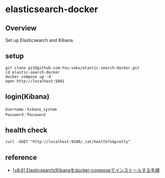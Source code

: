 # elasticsearch-docker

## Overview
Set up Elasticsearch and Kibana.

## setup
```
git clone git@github.com:You-saku/elastic-search-docker.git
cd elastic-search-docker
docker compose up -d
open http://localhost:5601
```

## login(Kibana)
```
Username：kibana_system
Password：Password
```

## health check
```
curl -XGET "http://localhost:9200/_cat/health?v&pretty"
```

## reference
* [[v8.6] Elasticsearch/Kibanaをdocker-composeでインストールする手順](https://qiita.com/takeo-furukubo/items/c2f194679afadc06a4e9#kibana-%E3%83%AD%E3%82%B0%E3%82%A4%E3%83%B3)
